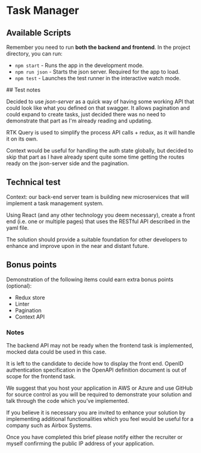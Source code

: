 # Task Manager

## Available Scripts

Remember you need to run **both the backend and frontend**.
In the project directory, you can run:

- `npm start` - Runs the app in the development mode.
- `npm run json` - Starts the json server. Required for the app to load.
- `npm test` - Launches the test runner in the interactive watch mode.

## Test notes

Decided to use _json-server_ as a quick way of having some working API that could look like what you defined on that swagger. It allows pagination and could expand to create tasks, just decided there was no need to demonstrate that part as I'm already reading and updating.

RTK Query is used to simplify the process API calls + redux, as it will handle it on its own.

Context would be useful for handling the auth state globally, but decided to skip that part as I have already spent quite some time getting the routes ready on the json-server side and the pagination.

## Technical test

Context: our back-end server team is building new microservices that will implement a task
management system.

Using React (and any other technology you deem necessary), create a front end (i.e. one or
multiple pages) that uses the RESTful API described in the yaml file.

The solution should provide a suitable foundation for other developers to enhance and
improve upon in the near and distant future.

## Bonus points

Demonstration of the following items could earn extra bonus points (optional):

- Redux store
- Linter
- Pagination
- Context API

### Notes

The backend API may not be ready when the frontend task is implemented, mocked data
could be used in this case.

It is left to the candidate to decide how to display the front end. OpenID authentication
specification in the OpenAPI definition document is out of scope for the frontend task.

We suggest that you host your application in AWS or Azure and use GitHub for source
control as you will be required to demonstrate your solution and talk through the code which
you’ve implemented.

If you believe it is necessary you are invited to enhance your solution by implementing
additional functionalities which you feel would be useful for a company such as Airbox
Systems.

Once you have completed this brief please notify either the recruiter or myself confirming the
public IP address of your application.
